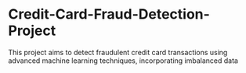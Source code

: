 # Credit-Card-Fraud-Detection-Project
This project aims to detect fraudulent credit card transactions using advanced machine learning techniques, incorporating imbalanced data

